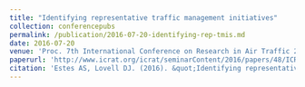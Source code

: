 ```yaml
---
title: "Identifying representative traffic management initiatives"
collection: conferencepubs
permalink: /publication/2016-07-20-identifying-rep-tmis.md
date: 2016-07-20
venue: 'Proc. 7th International Conference on Research in Air Traffic 2016'
paperurl: 'http://www.icrat.org/icrat/seminarContent/2016/papers/48/ICRAT_2016_paper_48.pdf'
citation: 'Estes AS, Lovell DJ. (2016). &quot;Identifying representative traffic management initiatives.&quot; <i>Proc. 7th International Conference on Research in Air Traffic 2016</i>. Philadelphia, PA'
---
```

